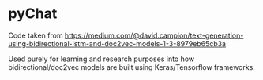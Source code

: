 # pyChat

Code taken from https://medium.com/@david.campion/text-generation-using-bidirectional-lstm-and-doc2vec-models-1-3-8979eb65cb3a

Used purely for learning and research purposes into how bidirectional/doc2vec models are built using Keras/Tensorflow frameworks.
